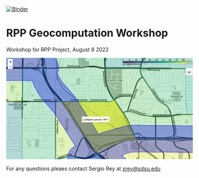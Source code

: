 [![Binder](https://mybinder.org/badge_logo.svg)](https://mybinder.org/v2/gh/sjsrey/202208rppworkshop/HEAD?labpath=content%2Ffreeways.ipynb)
# RPP Geocomputation Workshop
Workshop for RPP Project, August 8 2022

![Example](content/figures/example.png)



For any questions pleaes contact Sergio Rey at srey@sdsu.edu



